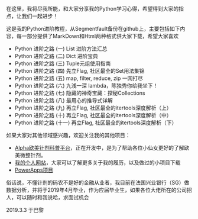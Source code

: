 

在这里，我将尽我所能，和大家分享我的Python学习心得，希望得到大家的指点，让我们一起进步！

这是我的Python进阶教程，从Segmentfault备份在github上，主要包括如下内容，每一部分提供了MarkDown和Html两种格式供大家下载，希望大家喜欢                 
 - Python 进阶之路 (一) List 进阶方法汇总
 - Python 进阶之路 (二) Dict 进阶宝典
 - Python 进阶之路 (三) Tuple元组使用指南
 - Python 进阶之路 (四) 先立Flag, 社区最全的Set用法集锦
 - Python 进阶之路 (五) map, filter, reduce, zip 一网打尽
 - Python 进阶之路 (六) 九浅一深 lambda，陈独秀你给我坐下！
 - Python 进阶之路 (七) 隐藏的神奇宝藏：探秘Collections
 - Python 进阶之路 (八) 最用心的推导式详解
 - Python 进阶之路 (九) 再立Flag, 社区最全的itertools深度解析（上）
 - Python 进阶之路 (十) 再立Flag, 社区最全的itertools深度解析（中）
 - Python 进阶之路 (十一) 再立Flag, 社区最全的itertools深度解析（下）

如果大家对其他领域感兴趣，欢迎关注我的其他项目：
 - [Alpha欧美针剂科普平台](http://www.yaozeliang.com/platform/)，正在开发中，是为了帮助各位小仙女更好的了解欧美微整针剂。
 - [我的个人网站](http://www.yaozeliang.com/)，大家可以了解更多关于我的履历，以及做过的小项目下载
 - [PowerApps项目](http://www.yaozeliang.com/mycloud/powerapps.html)

俗话说，不懂针剂的码农不是好的金融从业者，我目前在法国兴业银行（SG）做数据分析，并将于2019年4月毕业，作为应届毕业生，如果各位大佬所在的公司招人，可以随时和我说哈，求面试机会


2019.3.3 于巴黎
